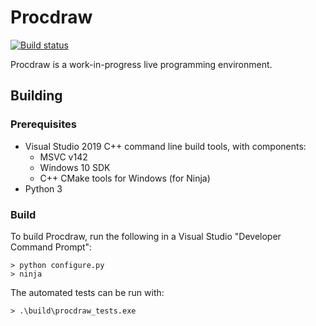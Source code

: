 # Procdraw

[![Build status](https://ci.appveyor.com/api/projects/status/4wiskg8t3hflfsuo?svg=true)](https://ci.appveyor.com/project/simonbates/procdraw)

Procdraw is a work-in-progress live programming environment.

## Building

### Prerequisites

- Visual Studio 2019 C++ command line build tools, with components:
    - MSVC v142
    - Windows 10 SDK
    - C++ CMake tools for Windows (for Ninja)
- Python 3

### Build

To build Procdraw, run the following in a Visual Studio "Developer Command Prompt":

    > python configure.py
    > ninja

The automated tests can be run with:

    > .\build\procdraw_tests.exe
